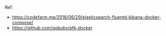 Ref: 
- https://codefarm.me/2018/06/29/elasticsearch-fluentd-kibana-docker-compose/
- https://github.com/qqbuby/efk-docker
